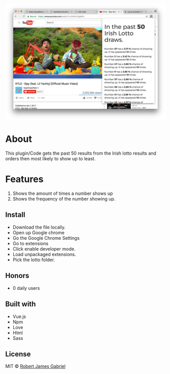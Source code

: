 
![Screenshot 2](https://github.com/RobertJGabriel/Irish-lotto-number-picker/blob/master/assets/img/screens/readme.png "Screenshot")

# About
This plugin/Code gets the past 50 results from the Irish lotto results and orders then most likely to show up to least.

# Features
1. Shows the amount of times a number shows up
2. Shows the frequency of the number showing up.



## Install

- Download the file locally.
- Open up Google chrome
- Go the Google Chrome Settings
- Go to extensions
- Click enable developer mode.
- Load unpackaged extensions.
- Pick the lotto folder.


## Honors

- 0 daily users

## Built with
- Vue.js
- Npm
- Love
- Html
- Sass


## License

MIT © [Robert James Gabriel ](http://robertgabriel.ninja)
